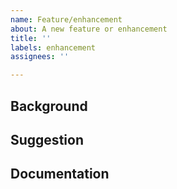 ```yaml
---
name: Feature/enhancement
about: A new feature or enhancement
title: ''
labels: enhancement
assignees: ''

---
```


## Background
<!-- How would you describe the issue on a non-technical level? What do we gain by solving the issue? 💰 -->

## Suggestion
<!-- If you have an idea on how to implement it, please share it! You can even use [spoiler tags](https://developer.mozilla.org/en-US/docs/Web/HTML/Element/details) to hide your proposal ✨ -->

## Documentation
<!-- Relevant how-to's, discussions or wikis that might help solve the problem ⚡ -->